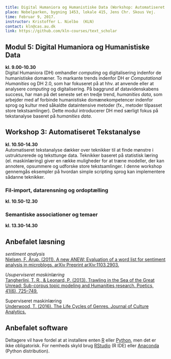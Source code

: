 ```yaml
title: Digital Humaniora og Humanistiske Data (Workshop: Automatiseret Tekst Analyse)
place: Nobelparken, bygning 1453, lokale 415, Jens Chr. Skous Vej.
time: Februar 9, 2017.
instructor: Kristoffer L. Nielbo  (KLN)
contact: kln@cas.au.dk
link: https://github.com/kln-courses/text_scholar
```
## Modul 5: Digital Humaniora og Humanistiske Data ##
**kl. 9.00-10.30**  
Digital Humaniora (DH) omhandler *computing* og digitalisering indenfor de humanistiske domæner. To markante trends indenfor DH er *Computational Humanities* og DH 2.0, som har fokuseret på at hhv. at anvende eller at analysere *computing* og digitalisering. På baggrund af datavidenskabens success, har man på det seneste set en tredje trend, *humanities data*, som arbejder med af forbinde humanistiske domænekompetencer indenfor sprog og kultur med såkaldte dataintensive metoder (fx., metoder tilpasset store tekstsamlinger). Dette modul introducerer DH med særligt fokus på tekstanalyse baseret på *humanities data*.    

## Workshop 3: Automatiseret Tekstanalyse ##
**kl. 10.50-14.30**   
Automatiseret tekstanalyse dækker over teknikker til at finde mønstre i ustrukturerede og teksttunge data. Teknikker baseret på statistisk læring (el. maskinlæring) giver en række muligheder for at træne modeller, der kan  annotere, opsummere og udforske store tekstsamlinger. I denne workshop gennemgås eksempler på hvordan simple scripting sprog kan implementere sådanne teknikker.  

### Fil-import, datarensning og ordoptælling ###  
**kl. 10.50-12.30**  

### Semantiske associationer og temaer ###
**kl. 13.30-14.30**

## Anbefalet læsning ##
*sentiment analysis*  
[Nielsen, F. Årup. (2011). A new ANEW: Evaluation of a word list for sentiment analysis in microblogs. arXiv Preprint arXiv:1103.2903.]( http://arxiv.org/abs/1103.2903)  

*Usuperviseret maskinlæring*  
[Tangherlini, T. R., & Leonard, P. (2013). Trawling in the Sea of the Great Unread: Sub-corpus topic modeling and Humanities research. Poetics, 41(6), 725–749.]( https://doi.org/10.1016/j.poetic.2013.08.002)  

Superviseret maskinlæring  
[Underwood, T. (2016). The Life Cycles of Genres. Journal of Culture Analytics.](http://culturalanalytics.org/2016/05/the-life-cycles-of-genres/)  

## Anbefalet software ##
Deltagere vil have fordel at at installere enten [R](https://www.r-project.org/ "The R Project for Statistical Computing") eller [Python](https://www.python.org/downloads/), men det er ikke obligatorisk. For nemheds skyld brug [RStudio](https://www.rstudio.com/products/RStudio/#Desktop) (R IDE) eller [Anaconda](https://www.continuum.io/downloads)  (Python distribution).
